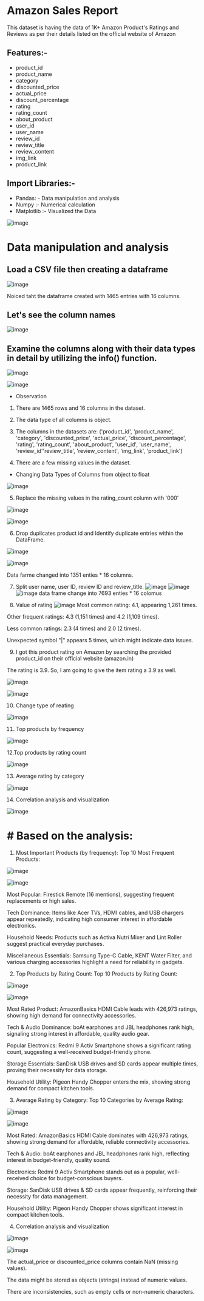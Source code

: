 #                      Amazon Sales Report

This dataset is having the data of 1K+ Amazon Product's Ratings and Reviews as per their details listed on the official website of Amazon
## Features:-
*	product_id
*	product_name
*	category	
*	discounted_price	
*	actual_price	
*	discount_percentage	
*	rating	
*	rating_count	
*	about_product	
*	user_id	
*	user_name	
*	review_id	
*	review_title	
*	review_content	
*	img_link	
*	product_link

## Import Libraries:-
*	Pandas: - Data manipulation and analysis
*  Numpy :- Numerical calculation
*	Matplotlib :- Visualized the Data


![image](https://github.com/user-attachments/assets/2b2c6311-c0b8-4461-b69c-0c00e5d3eff1)

# Data manipulation and analysis

## Load a CSV file then creating a dataframe

![image](https://github.com/user-attachments/assets/c93320e7-f5ae-4a7f-8816-4fcfb0844828)

Noiced taht the dataframe created with 1465 entries  with 16 columns.

## Let's see the column names

![image](https://github.com/user-attachments/assets/3cc9d25c-3594-4b81-b950-e61044716af1)

## Examine the columns along with their data types in detail by utilizing the info() function.

![image](https://github.com/user-attachments/assets/8fda046a-12c5-4ab1-8749-4bbce082a561)

![image](https://github.com/user-attachments/assets/1aad3e2c-1d88-4ff2-9ab5-be4770ae7063)

* Observation

1. There are 1465 rows and 16 columns in the dataset.

2. The data type of all columns is object.

3. The columns in the datasets are:
('product_id', 'product_name', 'category', 'discounted_price',
'actual_price', 'discount_percentage', 'rating', 'rating_count',
'about_product', 'user_id', 'user_name', 'review_id''review_title',
'review_content', 'img_link', 'product_link')

4. There are a few missing values in the dataset.

* Changing Data Types of Columns from object to float

![image](https://github.com/user-attachments/assets/5e1d5b05-6387-4873-8512-97fd5bbd278c)

5. Replace the missing values in the rating_count column with '000'

![image](https://github.com/user-attachments/assets/0a2e5a1d-101f-447a-af7e-8b479f9c198d)

![image](https://github.com/user-attachments/assets/a60671d9-4d38-4fe3-acb8-097faa181dce)

 
6. Drop duplicates product id  and Identify duplicate entries within the DataFrame.

![image](https://github.com/user-attachments/assets/8b166a96-958e-4331-b76b-699bde4c7a04)

![image](https://github.com/user-attachments/assets/3877e65c-8625-405e-ad79-1c729bdd8bab)

Data farme changed into 1351 enties * 16 columns.

7. Split user name, user ID, review ID and review_title.
  ![image](https://github.com/user-attachments/assets/3b4031f3-24f1-42d4-b02f-f52f0cc922de)
  ![image](https://github.com/user-attachments/assets/725e5307-a4f4-492d-b61f-5fd18ec36c3e)
  ![image](https://github.com/user-attachments/assets/b5e9e536-865f-4653-9e0f-7bfc63d52008)
data frame change into 7693 enties * 16 colomus

8. Value of rating 
![image](https://github.com/user-attachments/assets/9a8d57d1-c721-488c-842a-f5720f6c4daa)
Most common rating: 4.1, appearing 1,261 times.

Other frequent ratings: 4.3 (1,151 times) and 4.2 (1,109 times).

Less common ratings: 2.3 (4 times) and 2.0 (2 times).

Unexpected symbol "|" appears 5 times, which might indicate data issues.

9. I got this product rating on Amazon by searching the provided product_id on their official website (amazon.in)

The rating is 3.9. So, I am going to give the item rating a 3.9 as well.

![image](https://github.com/user-attachments/assets/02ab3980-a3f9-4f90-bbd9-6f95e9ee8dc9)

![image](https://github.com/user-attachments/assets/49270744-ae7c-454c-bf33-225f13f5a30e)

10.  Change type of reating

![image](https://github.com/user-attachments/assets/64c79ddd-7a34-4242-8f54-0c097d832b14)

11. Top products by frequency

![image](https://github.com/user-attachments/assets/c001db27-3fa1-4ca6-8f20-86768dcc7ec8)

12.Top products by rating count

![image](https://github.com/user-attachments/assets/dcfd16e0-67fb-4f90-88fd-a6064014204c)

13. Average rating by category

![image](https://github.com/user-attachments/assets/34cecf30-b925-4f54-b1d6-c4589e413306)

14.  Correlation analysis and visualization

![image](https://github.com/user-attachments/assets/9ae0c6c4-6c56-48d9-ba45-e6f58e0fae91)


# # Based on the analysis:

1. Most Important Products (by frequency):
Top 10 Most Frequent Products:

![image](https://github.com/user-attachments/assets/7170ee92-3eb2-4ec6-9d1b-f2dcc31320b3)

![image](https://github.com/user-attachments/assets/307e5c56-0ef5-454b-bed9-e392eb0eb249)

Most Popular: Firestick Remote (16 mentions), suggesting frequent replacements or high sales.

Tech Dominance: Items like Acer TVs, HDMI cables, and USB chargers appear repeatedly, indicating high consumer interest in affordable electronics.

Household Needs: Products such as Activa Nutri Mixer and Lint Roller suggest practical everyday purchases.

Miscellaneous Essentials: Samsung Type-C Cable, KENT Water Filter, and various charging accessories highlight a need for reliability in gadgets.


2. Top Products by Rating Count:
Top 10 Products by Rating Count:

![image](https://github.com/user-attachments/assets/664c808c-22b6-403a-8059-7a2e2b378160)

![image](https://github.com/user-attachments/assets/1e1ede78-b555-420a-b24e-128102383aac)

Most Rated Product: AmazonBasics HDMI Cable leads with 426,973 ratings, showing high demand for connectivity accessories.

Tech & Audio Dominance: boAt earphones and JBL headphones rank high, signaling strong interest in affordable, quality audio gear.

Popular Electronics: Redmi 9 Activ Smartphone shows a significant rating count, suggesting a well-received budget-friendly phone.

Storage Essentials: SanDisk USB drives and SD cards appear multiple times, proving their necessity for data storage.

Household Utility: Pigeon Handy Chopper enters the mix, showing strong demand for compact kitchen tools.


3. Average Rating by Category:
Top 10 Categories by Average Rating:

![image](https://github.com/user-attachments/assets/27b61446-29fb-495b-8a38-e15fde18d57a)

![image](https://github.com/user-attachments/assets/5b71bd00-867b-4500-aa00-c6afb1661d3d)

Most Rated: AmazonBasics HDMI Cable dominates with 426,973 ratings, showing strong demand for affordable, reliable connectivity accessories.

Tech & Audio: boAt earphones and JBL headphones rank high, reflecting interest in budget-friendly, quality sound.

Electronics: Redmi 9 Activ Smartphone stands out as a popular, well-received choice for budget-conscious buyers.

Storage: SanDisk USB drives & SD cards appear frequently, reinforcing their necessity for data management.

Household Utility: Pigeon Handy Chopper shows significant interest in compact kitchen tools.


4. Correlation analysis and visualization

![image](https://github.com/user-attachments/assets/81bbe12a-470c-4fd3-8190-94d87b45ce9c)

![image](https://github.com/user-attachments/assets/2b1dec02-6a1b-432a-8725-093289183808)

The actual_price or discounted_price columns contain NaN (missing values).

The data might be stored as objects (strings) instead of numeric values.

There are inconsistencies, such as empty cells or non-numeric characters.





















